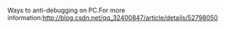Ways to anti-debugging on PC.For more information:http://blog.csdn.net/qq_32400847/article/details/52798050
